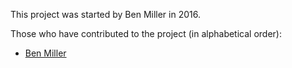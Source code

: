 This project was started by Ben Miller in 2016.

Those who have contributed to the project (in alphabetical order):

- [Ben Miller](https://github.com/benjiyamin)
